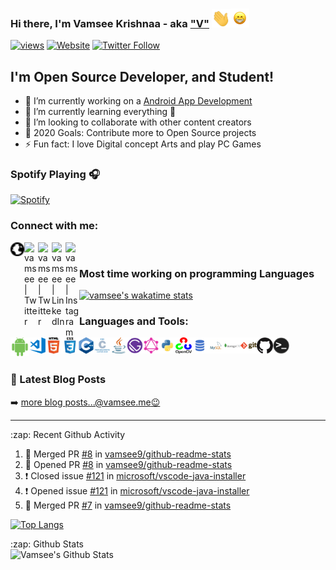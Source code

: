 ### Hi there, I'm Vamsee Krishnaa - aka ["V"][website] <img src="https://raw.githubusercontent.com/vamsee9/vamsee9/master/wave.gif" width="30px"><img src="https://raw.githubusercontent.com/vamsee9/vamsee9/master/smile.gif" width="30px">

<!-- https://github.com/antonkomarev/github-profile-views-counter -->
  <a href="https://github.com/vamsee9"><img alt="views" title="Github views" src="https://komarev.com/ghpvc/?username=vamsee9&style=flat&color=blueviolet"/></a>
[![Website](https://img.shields.io/website?label=vamsee.me&style=for-the-badge&url=https%3A%2F%2Fvamsee.me&style=flat)](https://vamsee.me)
[![Twitter Follow](https://img.shields.io/twitter/follow/4n0n5urf?color=1DA1F2&label=Followers&logo=twitter&logoColor=white&style=flat)](https://twitter.com/intent/follow?original_referer=https://github.com/4n0n5urf&screen_name=4n0n5urf)

## I'm Open Source Developer, and Student!

- 🔭 I’m currently working on a [Android App Development](https://github.com/OpenNxt)
- 🌱 I’m currently learning everything 🤣
- 👯 I’m looking to collaborate with other content creators
- 🥅 2020 Goals: Contribute more to Open Source projects
- ⚡ Fun fact: I love Digital concept Arts and play PC Games

### Spotify Playing 🎧
[![Spotify](https://novatorem.vamsee9.vercel.app/api/spotify)](https://open.spotify.com/user/krishv9?si=IXR1l0EoSAa85aR6SRpflg)


### Connect with me:

[<img align="left" alt="vamsee.me" width="22px" src="https://raw.githubusercontent.com/iconic/open-iconic/master/svg/globe.svg" />][website]
[<img align="left" alt="vamsee | Twitter" width="22px" src="https://cdn.jsdelivr.net/npm/simple-icons@v3/icons/telegram.svg" />][telegram]
[<img align="left" alt="vamsee | Twitter" width="22px" src="https://cdn.jsdelivr.net/npm/simple-icons@v3/icons/twitter.svg" />][twitter]
[<img align="left" alt="vamsee | LinkedIn" width="22px" src="https://cdn.jsdelivr.net/npm/simple-icons@v3/icons/linkedin.svg" />][linkedin]
[<img align="left" alt="vamsee | Instagram" width="22px" src="https://cdn.jsdelivr.net/npm/simple-icons@v3/icons/instagram.svg" />][instagram]

<br />

### Most time working on programming Languages

[![vamsee's wakatime stats](https://github-readme-stats.vercel.app/api/wakatime?username=vamsee&layout=compact)](https://github.com/vamsee9/github-readme-stats)

### Languages and Tools:


<img align="left" alt="Android" width="30px" src="https://raw.githubusercontent.com/github/explore/80688e429a7d4ef2fca1e82350fe8e3517d3494d/topics/android/android.png" />
<img align="left" alt="Visual Studio Code" width="26px" src="https://raw.githubusercontent.com/github/explore/80688e429a7d4ef2fca1e82350fe8e3517d3494d/topics/visual-studio-code/visual-studio-code.png" />
<img align="left" alt="HTML5" width="26px" src="https://raw.githubusercontent.com/github/explore/80688e429a7d4ef2fca1e82350fe8e3517d3494d/topics/html/html.png" />
<img align="left" alt="CSS3" width="26px" src="https://raw.githubusercontent.com/github/explore/80688e429a7d4ef2fca1e82350fe8e3517d3494d/topics/css/css.png" />
<img align="left" alt="c++" width="26px" src="https://raw.githubusercontent.com/github/explore/80688e429a7d4ef2fca1e82350fe8e3517d3494d/topics/cpp/cpp.png" />
<img align="left" alt="c" width="26px" src="https://raw.githubusercontent.com/github/explore/80688e429a7d4ef2fca1e82350fe8e3517d3494d/topics/c/c.png" />
<img align="left" alt="java" width="26px" src="https://raw.githubusercontent.com/github/explore/80688e429a7d4ef2fca1e82350fe8e3517d3494d/topics/java/java.png" />
<img align="left" alt="Gatsby" width="26px" src="https://raw.githubusercontent.com/github/explore/e94815998e4e0713912fed477a1f346ec04c3da2/topics/gatsby/gatsby.png" />
<img align="left" alt="GraphQL" width="26px" src="https://raw.githubusercontent.com/github/explore/80688e429a7d4ef2fca1e82350fe8e3517d3494d/topics/graphql/graphql.png" />
<img align="left" alt="python" width="26px" src="https://raw.githubusercontent.com/github/explore/80688e429a7d4ef2fca1e82350fe8e3517d3494d/topics/python/python.png" />
<img align="left" alt="OpenCV" width="26px" src="https://raw.githubusercontent.com/github/explore/361e2821e2dea67711cde99c9c40ed357061cf27/topics/opencv/opencv.png" />
<img align="left" alt="SQL" width="26px" src="https://raw.githubusercontent.com/github/explore/80688e429a7d4ef2fca1e82350fe8e3517d3494d/topics/sql/sql.png" />
<img align="left" alt="MySQL" width="26px" src="https://raw.githubusercontent.com/github/explore/80688e429a7d4ef2fca1e82350fe8e3517d3494d/topics/mysql/mysql.png" />
<img align="left" alt="MongoDB" width="26px" src="https://raw.githubusercontent.com/github/explore/80688e429a7d4ef2fca1e82350fe8e3517d3494d/topics/mongodb/mongodb.png" />
<img align="left" alt="Git" width="26px" src="https://raw.githubusercontent.com/github/explore/80688e429a7d4ef2fca1e82350fe8e3517d3494d/topics/git/git.png" />
<img align="left" alt="GitHub" width="26px" src="https://raw.githubusercontent.com/github/explore/78df643247d429f6cc873026c0622819ad797942/topics/github/github.png" />
<img align="left" alt="Terminal" width="26px" src="https://raw.githubusercontent.com/github/explore/80688e429a7d4ef2fca1e82350fe8e3517d3494d/topics/terminal/terminal.png" />

<br />
<br />


### 📕 Latest Blog Posts

<!-- BLOG-POST-LIST:START -->
<!-- BLOG-POST-LIST:END -->

➡️ [more blog posts...@vamsee.me😉](https://vamsee.me/blog)

---

  <summary>:zap: Recent Github Activity</summary>
  
<!--START_SECTION:activity-->
1. 🎉 Merged PR [#8](https://github.com/vamsee9/github-readme-stats/pull/8) in [vamsee9/github-readme-stats](https://github.com/vamsee9/github-readme-stats)
2. 💪 Opened PR [#8](https://github.com/vamsee9/github-readme-stats/pull/8) in [vamsee9/github-readme-stats](https://github.com/vamsee9/github-readme-stats)
3. ❗️ Closed issue [#121](https://github.com/microsoft/vscode-java-installer/issues/121) in [microsoft/vscode-java-installer](https://github.com/microsoft/vscode-java-installer)
4. ❗️ Opened issue [#121](https://github.com/microsoft/vscode-java-installer/issues/121) in [microsoft/vscode-java-installer](https://github.com/microsoft/vscode-java-installer)
5. 🎉 Merged PR [#7](https://github.com/vamsee9/github-readme-stats/pull/7) in [vamsee9/github-readme-stats](https://github.com/vamsee9/github-readme-stats)
<!--END_SECTION:activity-->
 
  <!--![Top Langs](https://github-readme-stats.vamsee9.vercel.app/api/top-langs/?username=vamsee9&layout=compact&hide_border=true)-->
  [![Top Langs](https://github-readme-stats.vamsee9.vercel.app/api/top-langs/?username=vamsee9&layout=compact)](https://github.com/vamsee9/github-readme-stats)

  <summary>:zap: Github Stats</summary>
  <img align="left" alt="Vamsee's Github Stats" src="https://github-readme-stats.vamsee9.vercel.app/api?username=vamsee9&show_icons=true&hide_border=true" />


[website]: https://vamsee.me
[telegram]: https://t.me/vamsee9
[twitter]: https://twitter.com/4n0n5urf
[instagram]: https://instagram.com/decodeguy
[linkedin]: https://linkedin.com/in/vamsee-krishnaa-8885911b1
